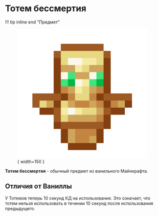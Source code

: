 # Тотем бессмертия

!!! tip inline end "Предмет"
    <figure markdown="span">
        ![totem](../../assets/items/items/totem.png){ width=150 }
    </figure>

**Тотем бессмертия** - обычный предмет из ванильного Майнкрафта.

## Отличия от Ваниллы

У Тотемов теперь 10 секунд КД на использование. Это означает, что тотем нельзя использовать в течении 10 секунд после использования предыдущего.